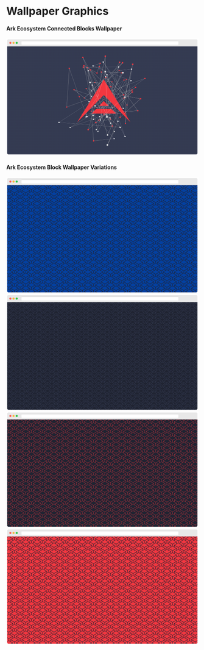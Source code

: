# Wallpaper Graphics

#### Ark Ecosystem Connected Blocks Wallpaper

<img src="https://github.com/dvdptr/de-design/blob/master/graphics/wallpaper/ark-connectedblocks.png" width="full">

#### Ark Ecosystem Block Wallpaper Variations

<img src="https://github.com/dvdptr/de-design/blob/master/graphics/wallpaper/block-background-blue.png" width="full">

<img src="https://github.com/dvdptr/de-design/blob/master/graphics/wallpaper/block-background-dark.png" width="full">

<img src="https://github.com/dvdptr/de-design/blob/master/graphics/wallpaper/block-background-red-dark.png" width="full">

<img src="https://github.com/dvdptr/de-design/blob/master/graphics/wallpaper/block-background-red.png" width="full">
